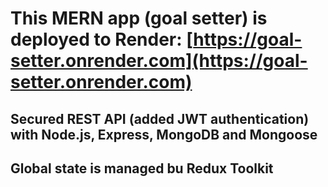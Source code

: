 # This MERN app (goal setter) is deployed to Render: [https://goal-setter.onrender.com](https://goal-setter.onrender.com)

## Secured REST API (added JWT authentication) with Node.js, Express, MongoDB and Mongoose

## Global state is managed bu Redux Toolkit




